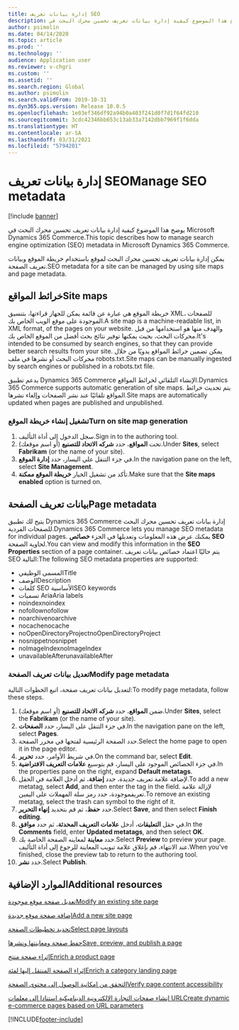 ```yaml
---
title: إدارة بيانات تعريف SEO
description: يوضح هذا الموضوع كيفية إدارة بيانات تعريف تحسين محرك البحث في Microsoft Dynamics 365 Commerce.
author: psimolin
ms.date: 04/14/2020
ms.topic: article
ms.prod: ''
ms.technology: ''
audience: Application user
ms.reviewer: v-chgri
ms.custom: ''
ms.assetid: ''
ms.search.region: Global
ms.author: psimolin
ms.search.validFrom: 2019-10-31
ms.dyn365.ops.version: Release 10.0.5
ms.openlocfilehash: 1e03ef346df92a94b0a403f241d0f7d1f64fd210
ms.sourcegitcommit: 3cdc42346bb653c13ab33a7142dbb7969f1f6dda
ms.translationtype: HT
ms.contentlocale: ar-SA
ms.lasthandoff: 03/31/2021
ms.locfileid: "5794201"
---
```

# <a name="manage-seo-metadata"></a><span data-ttu-id="21f05-103">إدارة بيانات تعريف SEO</span><span class="sxs-lookup"><span data-stu-id="21f05-103">Manage SEO metadata</span></span>

[!include [banner](includes/banner.md)]

<span data-ttu-id="21f05-104">يوضح هذا الموضوع كيفية إدارة بيانات تعريف تحسين محرك البحث في Microsoft Dynamics 365 Commerce.</span><span class="sxs-lookup"><span data-stu-id="21f05-104">This topic describes how to manage search engine optimization (SEO) metadata in Microsoft Dynamics 365 Commerce.</span></span>

<span data-ttu-id="21f05-105">يمكن إدارة بيانات تعريف تحسين محرك البحث لموقع باستخدام خريطة الموقع وبيانات تعريف الصفحة.</span><span class="sxs-lookup"><span data-stu-id="21f05-105">SEO metadata for a site can be managed by using site maps and page metadata.</span></span>
    
## <a name="site-maps"></a><span data-ttu-id="21f05-106">خرائط المواقع</span><span class="sxs-lookup"><span data-stu-id="21f05-106">Site maps</span></span>

<span data-ttu-id="21f05-107">خريطة الموقع هي عبارة عن قائمة يمكن للجهاز قراءتها، بتنسيق XML، للصفحات الموجودة على موقع الويب الخاص بك.</span><span class="sxs-lookup"><span data-stu-id="21f05-107">A site map is a machine-readable list, in XML format, of the pages on your website.</span></span> <span data-ttu-id="21f05-108">والهدف منها هو استخدامها من قبل محركات البحث، بحيث يمكنها توفير نتائج بحث أفضل من الموقع الخاص بك.</span><span class="sxs-lookup"><span data-stu-id="21f05-108">It's intended to be consumed by search engines, so that they can provide better search results from your site.</span></span> <span data-ttu-id="21f05-109">يمكن تضمين خرائط المواقع يدويًا من خلال محركات البحث أو نشرها في ملف robots.txt.</span><span class="sxs-lookup"><span data-stu-id="21f05-109">Site maps can be manually ingested by search engines or published in a robots.txt file.</span></span>

<span data-ttu-id="21f05-110">يدعم تطبيق Dynamics 365 Commerce الإنشاء التلقائي لخرائط المواقع.</span><span class="sxs-lookup"><span data-stu-id="21f05-110">Dynamics 365 Commerce supports automatic generation of site maps.</span></span> <span data-ttu-id="21f05-111">يتم تحديث خرائط المواقع تلقائيًا عند نشر الصفحات وإلغاء نشرها.</span><span class="sxs-lookup"><span data-stu-id="21f05-111">Site maps are automatically updated when pages are published and unpublished.</span></span>

### <a name="turn-on-site-map-generation"></a><span data-ttu-id="21f05-112">تشغيل إنشاء خريطة الموقع</span><span class="sxs-lookup"><span data-stu-id="21f05-112">Turn on site map generation</span></span>

1. <span data-ttu-id="21f05-113">سجل الدخول إلى أداة التأليف.</span><span class="sxs-lookup"><span data-stu-id="21f05-113">Sign in to the authoring tool.</span></span>
1. <span data-ttu-id="21f05-114">تحت **المواقع**، حدد **شركه الاتحاد للتصنيع** (أو اسم موقعك).</span><span class="sxs-lookup"><span data-stu-id="21f05-114">Under **Sites**, select **Fabrikam** (or the name of your site).</span></span>
1. <span data-ttu-id="21f05-115">في جزء التنقل علي اليسار، حدد **إدارة الموقع**.</span><span class="sxs-lookup"><span data-stu-id="21f05-115">In the navigation pane on the left, select **Site Management**.</span></span>
1. <span data-ttu-id="21f05-116">تأكد من تشغيل الخيار **خريطة الموقع ممكنة**.</span><span class="sxs-lookup"><span data-stu-id="21f05-116">Make sure that the **Site maps enabled** option is turned on.</span></span>

## <a name="page-metadata"></a><span data-ttu-id="21f05-117">بيانات تعريف الصفحة</span><span class="sxs-lookup"><span data-stu-id="21f05-117">Page metadata</span></span>

<span data-ttu-id="21f05-118">يتيح لك تطبيق Dynamics 365 Commerce إدارة بيانات تعريف تحسين محرك البحث للصفحات الفردية.</span><span class="sxs-lookup"><span data-stu-id="21f05-118">Dynamics 365 Commerce lets you manage SEO metadata for individual pages.</span></span> <span data-ttu-id="21f05-119">يمكنك عرض هذه المعلومات وتعديلها في الجزء **خصائص SEO** لحاوية الصفحة.</span><span class="sxs-lookup"><span data-stu-id="21f05-119">You can view and modify this information in the **SEO Properties** section of a page container.</span></span> <span data-ttu-id="21f05-120">يتم حاليًا اعتماد خصائص بيانات تعريف SEO التالية:</span><span class="sxs-lookup"><span data-stu-id="21f05-120">The following SEO metadata properties are supported:</span></span>

- <span data-ttu-id="21f05-121">المسمى الوظيفي</span><span class="sxs-lookup"><span data-stu-id="21f05-121">Title</span></span>
- <span data-ttu-id="21f05-122">‏‏الوصف</span><span class="sxs-lookup"><span data-stu-id="21f05-122">Description</span></span>
- <span data-ttu-id="21f05-123">كلمات SEO الأساسية</span><span class="sxs-lookup"><span data-stu-id="21f05-123">SEO keywords</span></span>
- <span data-ttu-id="21f05-124">تسميات Aria</span><span class="sxs-lookup"><span data-stu-id="21f05-124">Aria labels</span></span>
- <span data-ttu-id="21f05-125">noindex</span><span class="sxs-lookup"><span data-stu-id="21f05-125">noindex</span></span>
- <span data-ttu-id="21f05-126">nofollow</span><span class="sxs-lookup"><span data-stu-id="21f05-126">nofollow</span></span>
- <span data-ttu-id="21f05-127">noarchive</span><span class="sxs-lookup"><span data-stu-id="21f05-127">noarchive</span></span>
- <span data-ttu-id="21f05-128">nocache</span><span class="sxs-lookup"><span data-stu-id="21f05-128">nocache</span></span>
- <span data-ttu-id="21f05-129">noOpenDirectoryProject</span><span class="sxs-lookup"><span data-stu-id="21f05-129">noOpenDirectoryProject</span></span>
- <span data-ttu-id="21f05-130">nosnippet</span><span class="sxs-lookup"><span data-stu-id="21f05-130">nosnippet</span></span>
- <span data-ttu-id="21f05-131">noImageIndex</span><span class="sxs-lookup"><span data-stu-id="21f05-131">noImageIndex</span></span>
- <span data-ttu-id="21f05-132">unavailableAfter</span><span class="sxs-lookup"><span data-stu-id="21f05-132">unavailableAfter</span></span>

### <a name="modify-page-metadata"></a><span data-ttu-id="21f05-133">تعديل بيانات تعريف الصفحة</span><span class="sxs-lookup"><span data-stu-id="21f05-133">Modify page metadata</span></span>

<span data-ttu-id="21f05-134">لتعديل بيانات تعريف صفحة، اتبع الخطوات التالية:</span><span class="sxs-lookup"><span data-stu-id="21f05-134">To modify page metadata, follow these steps.</span></span>

1. <span data-ttu-id="21f05-135">ضمن **المواقع**، حدد **شركه الاتحاد للتصنيع** (أو اسم موقعك).</span><span class="sxs-lookup"><span data-stu-id="21f05-135">Under **Sites**, select the **Fabrikam** (or the name of your site).</span></span>
1. <span data-ttu-id="21f05-136">في جزء التنقل على اليسار، حدد **الصفحات**.</span><span class="sxs-lookup"><span data-stu-id="21f05-136">In the navigation pane on the left, select **Pages**.</span></span>
1. <span data-ttu-id="21f05-137">حدد الصفحة الرئيسية لفتحها في محرر الصفحة.</span><span class="sxs-lookup"><span data-stu-id="21f05-137">Select the home page to open it in the page editor.</span></span>
1. <span data-ttu-id="21f05-138">في شريط الأوامر، حدد **تحرير**.</span><span class="sxs-lookup"><span data-stu-id="21f05-138">On the command bar, select **Edit**.</span></span>
1. <span data-ttu-id="21f05-139">في جزء الخصائص الموجود على اليسار، قم بتوسيع **علامات التعريف الافتراضية**.</span><span class="sxs-lookup"><span data-stu-id="21f05-139">In the properties pane on the right, expand **Default metatags**.</span></span>
1. <span data-ttu-id="21f05-140">لإضافة علامة تعريف جديدة، حدد **إضافة**، ثم أدخل العلامة في الحقل.</span><span class="sxs-lookup"><span data-stu-id="21f05-140">To add a new metatag, select **Add**, and then enter the tag in the field.</span></span> <span data-ttu-id="21f05-141">لإزالة علامة تعريفموجودة، حدد رمز سلة المهملات على اليمين.</span><span class="sxs-lookup"><span data-stu-id="21f05-141">To remove an existing metatag, select the trash can symbol to the right of it.</span></span>
1. <span data-ttu-id="21f05-142">حدد **حفظ**، ثم قم بتحديد **إنهاء التحرير**.</span><span class="sxs-lookup"><span data-stu-id="21f05-142">Select **Save**, and then select **Finish editing**.</span></span>
1. <span data-ttu-id="21f05-143">في حقل **التعليقات**، أدخل **علامات التعريف المحدثة**، ثم حدد **موافق**.</span><span class="sxs-lookup"><span data-stu-id="21f05-143">In the **Comments** field, enter **Updated metatags**, and then select **OK**.</span></span>
1. <span data-ttu-id="21f05-144">حدد **معاينة** لمعاينه الصفحة الخاصة بك.</span><span class="sxs-lookup"><span data-stu-id="21f05-144">Select **Preview** to preview your page.</span></span> <span data-ttu-id="21f05-145">عند الانتهاء، قم بإغلاق علامة تبويب المعاينة للرجوع إلى أداة التأليف.</span><span class="sxs-lookup"><span data-stu-id="21f05-145">When you've finished, close the preview tab to return to the authoring tool.</span></span>
1. <span data-ttu-id="21f05-146">حدد **نشر**.</span><span class="sxs-lookup"><span data-stu-id="21f05-146">Select **Publish**.</span></span>

## <a name="additional-resources"></a><span data-ttu-id="21f05-147">الموارد الإضافية</span><span class="sxs-lookup"><span data-stu-id="21f05-147">Additional resources</span></span>

[<span data-ttu-id="21f05-148">تعديل صفحة موقع موجودة</span><span class="sxs-lookup"><span data-stu-id="21f05-148">Modify an existing site page</span></span>](modify-existing-page.md)

[<span data-ttu-id="21f05-149">إضافة صفحة موقع جديدة</span><span class="sxs-lookup"><span data-stu-id="21f05-149">Add a new site page</span></span>](add-new-page.md)

[<span data-ttu-id="21f05-150">تحديد تخطيطات الصفحة</span><span class="sxs-lookup"><span data-stu-id="21f05-150">Select page layouts</span></span>](select-page-layouts.md)

[<span data-ttu-id="21f05-151">حفظ صفحة ومعاينتها ونشرها</span><span class="sxs-lookup"><span data-stu-id="21f05-151">Save, preview, and publish a page</span></span>](save-preview-publish-page.md)

[<span data-ttu-id="21f05-152">إثراء صفحة منتج</span><span class="sxs-lookup"><span data-stu-id="21f05-152">Enrich a product page</span></span>](enrich-product-page.md)

[<span data-ttu-id="21f05-153">إثراء الصفحة المنتقل إليها‬ لفئة</span><span class="sxs-lookup"><span data-stu-id="21f05-153">Enrich a category landing page</span></span>](enrich-category-page.md)

[<span data-ttu-id="21f05-154">التحقق من إمكانية الوصول إلى محتوى الصفحة</span><span class="sxs-lookup"><span data-stu-id="21f05-154">Verify page content accessibility</span></span>](verify-accessibility.md)

[<span data-ttu-id="21f05-155">إنشاء صفحات التجارة الإلكترونية الديناميكية استنادا إلى معلمات URL</span><span class="sxs-lookup"><span data-stu-id="21f05-155">Create dynamic e-commerce pages based on URL parameters</span></span>](create-dynamic-pages.md)


[!INCLUDE[footer-include](../includes/footer-banner.md)]
